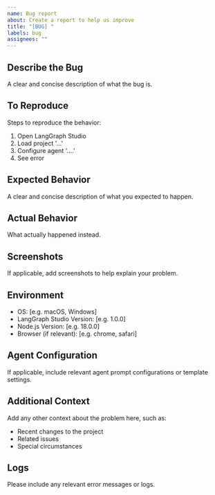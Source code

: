 ```yaml
---
name: Bug report
about: Create a report to help us improve
title: "[BUG] "
labels: bug
assignees: ""
---
```


## Describe the Bug

A clear and concise description of what the bug is.

## To Reproduce

Steps to reproduce the behavior:

1. Open LangGraph Studio
2. Load project '...'
3. Configure agent '....'
4. See error

## Expected Behavior

A clear and concise description of what you expected to happen.

## Actual Behavior

What actually happened instead.

## Screenshots

If applicable, add screenshots to help explain your problem.

## Environment

- OS: [e.g. macOS, Windows]
- LangGraph Studio Version: [e.g. 1.0.0]
- Node.js Version: [e.g. 18.0.0]
- Browser (if relevant): [e.g. chrome, safari]

## Agent Configuration

If applicable, include relevant agent prompt configurations or template settings.

## Additional Context

Add any other context about the problem here, such as:

- Recent changes to the project
- Related issues
- Special circumstances

## Logs

Please include any relevant error messages or logs.

